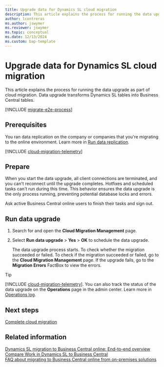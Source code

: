 ```yaml
---
title: Upgrade data for Dynamics SL cloud migration
description: This article explains the process for running the data upgrade as part of Dynamics SL cloud migration. 
author: lcontreras
ms.author: jswymer
ms.reviewer: jswymer
ms.topic: conceptual 
ms.date: 12/13/2024
ms.custom: bap-template 
---
```

# Upgrade data for Dynamics SL cloud migration

This article explains the process for running the data upgrade as part of cloud migration. Data upgrade transforms Dynamics SL tables into Business Central tables.

[!INCLUDE [migrate-e2e-process](../developer/includes/migrate-e2e-process-SL.md)]

## Prerequisites

You ran data replication on the company or companies that you're migrating to the online environment. Learn more in [Run data replication](migrate-data-replication-run.md).

[!INCLUDE [cloud-migration-telemetry](../includes/bc-cloud-migrate-replicate-all-before-upgrade.md)]

## Prepare

When you start the data upgrade, all client connections are terminated, and you can't reconnect until the upgrade completes. Hotfixes and scheduled tasks can't run during this time. This behavior ensures the data upgrade is the only process running, preventing potential database locks and errors.

Ask active Business Central online users to finish their tasks and sign out.

## Run data upgrade

1. Search for and open the **Cloud Migration Management** page.
2. Select **Run data upgrade** > **Yes** > **OK** to schedule the data upgrade.

   The data upgrade process starts. To check whether the migration succeeded or failed. To check if the migration succeeded or failed, go to the **Cloud Migration Management** page. If the upgrade fails, go to the **Migration Errors** FactBox to view the errors.

> [!TIP]
> [!INCLUDE [cloud-migration-telemetry](../developer/includes/cloud-migration-telemetry.md)]. You can also track the status of the data upgrade on the **Operations** page in the admin center. Learn more in [Operations log](tenant-admin-center-environments.md#opslog).

## Next steps

[Complete cloud migration](migration-finish-SL.md)  

## Related information

[Dynamics SL migration to Business Central online: End-to-end overview](migrate-SL-overview.md)  
[Compare Work in Dynamics SL to Business Central](migrate-dynamics-SL-videos.md)  
[FAQ about migrating to Business Central online from on-premises solutions](faq-migrate-data.md)  
